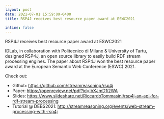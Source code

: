 ```yaml
---
layout: post
date: 2021-07-01 15:59:00-0400
title: RSP4J receives best resource paper award at ESWC2021

inline: false
---
```


RSP4J receives best resource paper award at ESWC2021


IDLab, in collaboration with Politecnico di Milano & University of Tartu, designed RSP4J, an open source library to easily build RDF stream processing engines.
The paper about RSP4J won the best resource paper award at the European Semantic Web Conference (ESWC) 2021.

Check out:
- Github: https://github.com/streamreasoning/rsp4j
- Paper: https://openreview.net/pdf?id=IbXJmD1i2WA
- Slides: https://www.slideshare.net/RiccardoTommasini/rsp4j-an-api-for-rdf-stream-processing
- Tutorial @ DEBS2021: http://streamreasoning.org/events/web-stream-processing-with-rsp4j


